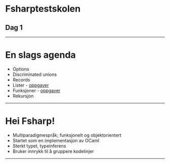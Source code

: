 <!-- class: center, middle -->

# Fsharptestskolen
## Dag 1

---

# En slags agenda

* Options
* Discriminated unions
* Records
* Lister - [oppgaver](lister)
* Funksjoner - [oppgaver](functions)
* Rekursjon

---

# Hei Fsharp!
* Multiparadigmespråk; funksjonelt og objektorientert
* Startet som en implementasjon av OCaml
* Sterkt typet, typeinferens
* Bruker innrykk til å gruppere kodelinjer

---